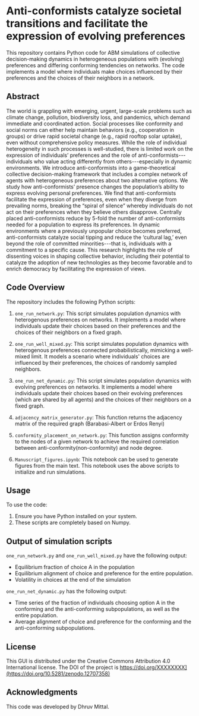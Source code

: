 # Anti-conformists catalyze societal transitions and facilitate the expression of evolving preferences

This repository contains Python code for ABM simulations of collective decision-making dynamics in heterogeneous populations with (evolving) preferences and differing conforming tendencies on networks. The code implements a model where individuals make choices influenced by their preferences and the choices of their neighbors in a network. 

## Abstract
The world is grappling with emerging, urgent, large-scale problems such as climate change, pollution, biodiversity loss, and pandemics, which demand immediate and coordinated action. Social processes like conformity and social norms can either help maintain behaviors (e.g., cooperation in groups) or drive rapid societal change (e.g., rapid rooftop solar uptake), even without comprehensive policy measures. 
While the role of individual heterogeneity in such processes is well-studied, there is limited work on the expression of individuals’ preferences and the role of anti-conformists---individuals who value acting differently from others---especially in dynamic environments. We introduce anti-conformists into a game-theoretical collective decision-making framework that includes a complex network of agents with heterogeneous preferences about two alternative options. We study how anti-conformists’ presence changes the population’s ability to express evolving personal preferences. We find that anti-conformists facilitate the expression of preferences, even when they diverge from prevailing norms, breaking the “spiral of silence” whereby individuals do not act on their preferences when they believe others disapprove. Centrally placed anti-conformists reduce by 5-fold the number of anti-conformists needed for a population to express its preferences. In dynamic environments where a previously unpopular choice becomes preferred, anti-conformists catalyze social tipping and reduce the ‘cultural lag,’ even beyond the role of committed minorities---that is, individuals with a commitment to a specific cause. This research highlights the role of dissenting voices in shaping collective behavior, including their potential to catalyze the adoption of new technologies as they become favorable and to enrich democracy by facilitating the expression of views.

## Code Overview

The repository includes the following Python scripts:

1. `one_run_network.py`: This script simulates population dynamics with heterogenous preferences on networks. It implements a model where individuals update their choices based on their preferences and the choices of their neighbors on a fixed graph.

2. `one_run_well_mixed.py`: This script simulates population dynamics with heterogenous preferences connected probabilistically, mimicking a well-mixed limit. It models a scenario where individuals' choices are influenced by their preferences, the choices of randomly sampled neighbors.

3. `one_run_net_dynamic.py`: This script simulates population dynamics with evolving preferences on networks. It implements a model where individuals update their choices based on their evolving preferences (which are shared by all agents) and the choices of their neighbors on a fixed graph.

4. `adjacency_matrix_generator.py`: This function returns the adjacency matrix of the required graph (Barabasi-Albert or Erdos Renyi)

5. `conformity_placement_on_network.py`: This function assigns conformity to the nodes of a given network to achieve the required correlation between anti-conformity(non-conformity) and node degree.

6. `Manuscript_figures.ipynb`: This notebook can be used to generate figures from the main text. This notebook uses the above scripts to initialize and run simulations.

## Usage

To use the code:

1. Ensure you have Python installed on your system.
2. These scripts are completely based on Numpy. 


## Output of simulation scripts

`one_run_network.py` and `one_run_well_mixed.py` have the following output:

- Equilibrium fraction of choice A in the population
- Equilibrium alignment of choice and preference for the entire population.
- Volatility in choices at the end of the simulation

  
`one_run_net_dynamic.py` has the following output: 

- Time series of the fraction of individuals choosing option A in the conforming and the anti-conforming subpopulations, as well as the entire population.
- Average alignment of choice and preference for the conforming and the anti-conforming subpopulations.

## License

This GUI is distributed under the Creative Commons Attribution 4.0 International license. The DOI of the project is https://doi.org/XXXXXXXX](https://doi.org/10.5281/zenodo.12707358)


## Acknowledgments

This code was developed by Dhruv Mittal.

